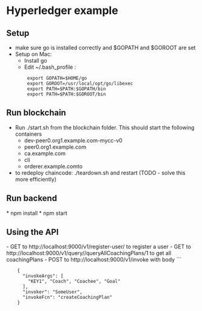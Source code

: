 # Hyperledger example

<h2>Setup</h2>

- make sure go is installed correctly and $GOPATH and $GOROOT are set
- Setup on Mac:
    * Install go 
    * Edit ~/.bash_profile :
        ``` 
         export GOPATH=$HOME/go
         export GOROOT=/usr/local/opt/go/libexec
         export PATH=$PATH:$GOPATH/bin
         export PATH=$PATH:$GOROOT/bin   

<h2>Run blockchain</h2>

- Run ./start.sh from the blockchain folder. This should start the following containers
    * dev-peer0.org1.example.com-mycc-v0
    * peer0.org1.example.com
    * ca.example.com
    * cli
    * orderer.example.comto 
- to redeploy chaincode: ./teardown.sh and restart (TODO - solve this more efficiently)

<h2>Run backend</h2>
* npm install
* npm start


<h2>Using the API</h2>
- GET to http://localhost:9000/v1/register-user/<username> to register a user
- GET to http://localhost:9000/v1/query/<user>/queryAllCoachingPlans/1 to get all coachingPlans
- POST to http://localhost:9000/v1/invoke with body
        ``` 

        {
          "invokeArgs": [
            "KEY1", "Coach", "Coachee", "Goal"
          ],
          "invoker": "SomeUser",
          "invokeFcn": "createCoachingPlan"
        }

